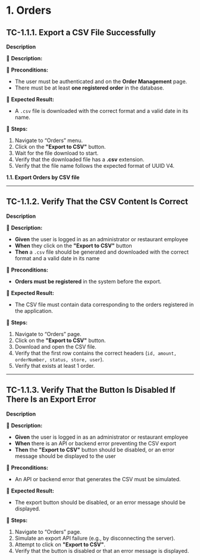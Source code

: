 # 1. Orders

## TC-1.1.1. Export a CSV File Successfully

**Description**

📌 **Description:**

📌 **Preconditions:**

- The user must be authenticated and on the **Order Management** page.
- There must be at least **one registered order** in the database.

📌 **Expected Result:**

- A `.csv` file is downloaded with the correct format and a valid date in its name.

📌 **Steps:**

1. Navigate to “Orders” menu.
2. Click on the **"Export to CSV"** button.
3. Wait for the file download to start.
4. Verify that the downloaded file has a **.csv** extension.
5. Verify that the file name follows the expected format of UUID V4.

**1.1. Export Orders by CSV file**

---

## TC-1.1.2. Verify That the CSV Content Is Correct

**Description**

📌 **Description:**

- **Given** the user is logged in as an administrator or restaurant employee
- **When** they click on the **"Export to CSV"** button
- **Then** a `.csv` file should be generated and downloaded with the correct format and a valid date in its name

📌 **Preconditions:**

- **Orders must be registered** in the system before the export.

📌 **Expected Result:**

- The CSV file must contain data corresponding to the orders registered in the application.

📌 **Steps:**

1. Navigate to “Orders” page.
2. Click on the **"Export to CSV"** button.
3. Download and open the CSV file.
4. Verify that the first row contains the correct headers (`id, amount, orderNumber, status, store, user`).
5. Verify that exists at least 1 order.

---

## TC-1.1.3. Verify That the Button Is Disabled If There Is an Export Error

**Description**

📌 **Description:**

- **Given** the user is logged in as an administrator or restaurant employee
- **When** there is an API or backend error preventing the CSV export
- **Then** the **"Export to CSV"** button should be disabled, or an error message should be displayed to the user

📌 **Preconditions:**

- An API or backend error that generates the CSV must be simulated.

📌 **Expected Result:**

- The export button should be disabled, or an error message should be displayed.

📌 **Steps:**

1. Navigate to “Orders” page.
2. Simulate an export API failure (e.g., by disconnecting the server).
3. Attempt to click on **"Export to CSV"**.
4. Verify that the button is disabled or that an error message is displayed.
